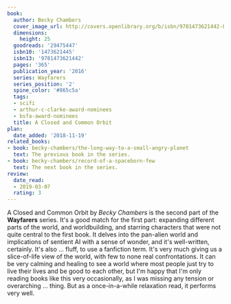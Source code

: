 ```yaml
---
book:
  author: Becky Chambers
  cover_image_url: http://covers.openlibrary.org/b/isbn/9781473621442-L.jpg
  dimensions:
    height: 25
  goodreads: '29475447'
  isbn10: '1473621445'
  isbn13: '9781473621442'
  pages: '365'
  publication_year: '2016'
  series: Wayfarers
  series_position: '2'
  spine_color: '#865c5a'
  tags:
  - scifi
  - arthur-c-clarke-award-nominees
  - bsfa-award-nominees
  title: A Closed and Common Orbit
plan:
  date_added: '2018-11-19'
related_books:
- book: becky-chambers/the-long-way-to-a-small-angry-planet
  text: The previous book in the series.
- book: becky-chambers/record-of-a-spaceborn-few
  text: The next book in the series.
review:
  date_read:
  - 2019-03-07
  rating: 3
---
```


A Closed and Common Orbit by *Becky Chambers* is the second part of the **Wayfarers** series. It's a good match for the first part: expanding different parts of the world, and worldbuilding, and starring characters that were not quite central to the first book. It delves into the pan-alien world and implications of sentient AI with a sense of wonder, and it's well-written, certainly. It's also … fluff, to use a fanfiction term. It's very much giving us a slice-of-life view of the world, with few to none real confrontations. It can be very calming and healing to see a world where most people just try to live their lives and be good to each other, but I'm happy that I'm only reading books like this very occasionally, as I was missing any tension or overarching … thing. But as a once-in-a-while relaxation read, it performs very well.
